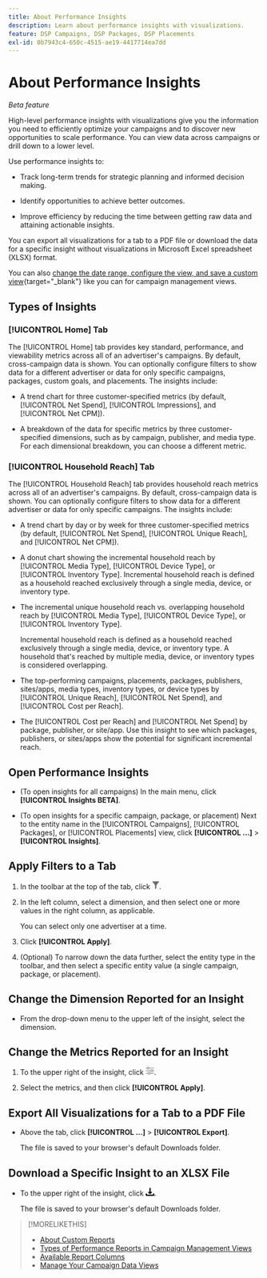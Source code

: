 ```yaml
---
title: About Performance Insights
description: Learn about performance insights with visualizations.
feature: DSP Campaigns, DSP Packages, DSP Placements
exl-id: 0b7943c4-650c-4515-ae19-4417714ea7dd
---
```

# About Performance Insights

*Beta feature*

<!-- Edit title and metadata as necessary -->

High-level performance insights with visualizations give you the information you need to efficiently optimize your campaigns and to discover new opportunities to scale performance. You can view data across campaigns or drill down to a lower level.

Use performance insights to:

* Track long-term trends for strategic planning and informed decision making.

* Identify opportunities to achieve better outcomes.

* Improve efficiency by reducing the time between getting raw data and attaining actionable insights.

You can export all visualizations for a tab to a PDF file or download the data for a specific insight without visualizations in Microsoft Excel spreadsheet (XLSX) format.

You can also [change the date range, configure the view, and save a custom view](/help/dsp/campaign-management/reports/campaign-data-views-manage.md){target="_blank"} like you can for campaign management views.

## Types of Insights

### [!UICONTROL Home] Tab

The [!UICONTROL Home] tab provides key standard, performance, and viewability metrics across all of an advertiser's campaigns<!-- active only? -->. By default, cross-campaign data is shown. You can optionally configure filters to show data for a different advertiser or data for only specific campaigns<!-- active only? -->, packages<!-- active only? -->, custom goals, and placements<!-- active only? -->. The insights include:

* A trend chart for three customer-specified metrics (by default, [!UICONTROL Net Spend], [!UICONTROL Impressions], and [!UICONTROL Net CPM]).

* A breakdown of the data for specific metrics by three customer-specified dimensions, such as by campaign, publisher, and media type. For each dimensional breakdown, you can choose a different metric.

### [!UICONTROL Household Reach] Tab

The [!UICONTROL Household Reach] tab provides household reach metrics across all of an advertiser's campaigns<!-- active only? -->. By default, cross-campaign data is shown. You can optionally configure filters to show data for a different advertiser or data for only specific campaigns<!-- active only? -->. The insights include:

* A trend chart by day or by week for three customer-specified metrics (by default, [!UICONTROL Net Spend], [!UICONTROL Unique Reach], and [!UICONTROL Net CPM]).

* A donut chart showing the incremental household reach by [!UICONTROL Media Type], [!UICONTROL Device Type], or [!UICONTROL Inventory Type]. Incremental household reach is defined as a household reached exclusively through a single media, device, or inventory type.

* The incremental unique household reach vs. overlapping household reach by [!UICONTROL Media Type], [!UICONTROL Device Type], or [!UICONTROL Inventory Type].

  Incremental household reach is defined as a household reached exclusively through a single media, device, or inventory type. A household that's reached by multiple media, device, or inventory types is considered overlapping.
  
* The top-performing campaigns, placements, packages, publishers, sites/apps, media types, inventory types, or device types by [!UICONTROL Unique Reach], [!UICONTROL Net Spend], and [!UICONTROL Cost per Reach].

* The [!UICONTROL Cost per Reach] and [!UICONTROL Net Spend] by package, publisher, or site/app. Use this insight to see which packages, publishers, or sites/apps show the potential for significant incremental reach.

## Open Performance Insights

* (To open insights for all campaigns) In the main menu, click **[!UICONTROL Insights BETA]**.

* (To open insights for a specific campaign, package, or placement) Next to the entity name in the [!UICONTROL Campaigns], [!UICONTROL Packages], or [!UICONTROL Placements] view, click **[!UICONTROL ...]** > **[!UICONTROL Insights]**.

## Apply Filters to a Tab

1. In the toolbar at the top of the tab,
click ![Filter button](/help/dsp/assets/filter.png).

1. In the left column, select a dimension, and then select one or more values in the right column, as applicable.

   You can select only one advertiser at a time.

1. Click **[!UICONTROL Apply]**.

1. (Optional) To narrow down the data further, select the entity type in the toolbar, and then select a specific entity value (a single campaign, package, or placement).

## Change the Dimension Reported for an Insight

* From the drop-down menu to the upper left of the insight, select the dimension.

## Change the Metrics Reported for an Insight

1. To the upper right of the insight, click ![Metric settings](/help/dsp/assets/metric-settings.png "Metric settings").

1. Select the metrics, and then click **[!UICONTROL Apply]**.

## Export All Visualizations for a Tab to a PDF File

* Above the tab, click **[!UICONTROL ...]** > **[!UICONTROL Export]**.

  The file is saved to your browser's default Downloads folder.

## Download a Specific Insight to an XLSX File

* To the upper right of the insight, click ![Download](/help/creative/assets/download.png "Download").

  The file is saved to your browser's default Downloads folder.

>[!MORELIKETHIS]
>
>* [About Custom Reports](/help/dsp/reports/report-about.md)
>* [Types of Performance Reports in Campaign Management Views](/help/dsp/campaign-management/reports/campaign-reports-about.md)
>* [Available Report Columns](/help/dsp/reports/report-columns.md)
>* [Manage Your Campaign Data Views](/help/dsp/campaign-management/reports/campaign-data-views-manage.md)
